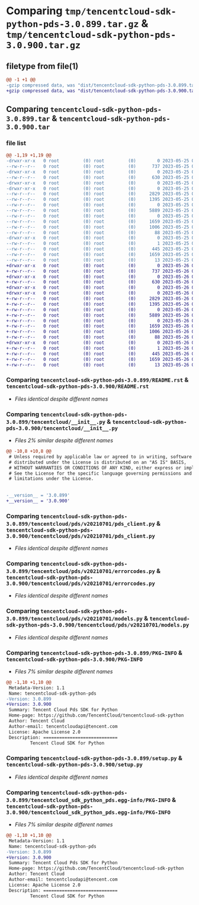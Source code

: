 # Comparing `tmp/tencentcloud-sdk-python-pds-3.0.899.tar.gz` & `tmp/tencentcloud-sdk-python-pds-3.0.900.tar.gz`

## filetype from file(1)

```diff
@@ -1 +1 @@
-gzip compressed data, was "dist/tencentcloud-sdk-python-pds-3.0.899.tar", last modified: Thu May 25 00:33:16 2023, max compression
+gzip compressed data, was "dist/tencentcloud-sdk-python-pds-3.0.900.tar", last modified: Fri May 26 02:24:44 2023, max compression
```

## Comparing `tencentcloud-sdk-python-pds-3.0.899.tar` & `tencentcloud-sdk-python-pds-3.0.900.tar`

### file list

```diff
@@ -1,19 +1,19 @@
-drwxr-xr-x   0 root         (0) root         (0)        0 2023-05-25 00:33:16.000000 tencentcloud-sdk-python-pds-3.0.899/
--rw-r--r--   0 root         (0) root         (0)      737 2023-05-25 00:33:16.000000 tencentcloud-sdk-python-pds-3.0.899/README.rst
-drwxr-xr-x   0 root         (0) root         (0)        0 2023-05-25 00:33:16.000000 tencentcloud-sdk-python-pds-3.0.899/tencentcloud/
--rw-r--r--   0 root         (0) root         (0)      630 2023-05-25 00:33:16.000000 tencentcloud-sdk-python-pds-3.0.899/tencentcloud/__init__.py
-drwxr-xr-x   0 root         (0) root         (0)        0 2023-05-25 00:33:16.000000 tencentcloud-sdk-python-pds-3.0.899/tencentcloud/pds/
-drwxr-xr-x   0 root         (0) root         (0)        0 2023-05-25 00:33:16.000000 tencentcloud-sdk-python-pds-3.0.899/tencentcloud/pds/v20210701/
--rw-r--r--   0 root         (0) root         (0)     2829 2023-05-25 00:33:16.000000 tencentcloud-sdk-python-pds-3.0.899/tencentcloud/pds/v20210701/pds_client.py
--rw-r--r--   0 root         (0) root         (0)     1395 2023-05-25 00:33:16.000000 tencentcloud-sdk-python-pds-3.0.899/tencentcloud/pds/v20210701/errorcodes.py
--rw-r--r--   0 root         (0) root         (0)        0 2023-05-25 00:33:16.000000 tencentcloud-sdk-python-pds-3.0.899/tencentcloud/pds/v20210701/__init__.py
--rw-r--r--   0 root         (0) root         (0)     5889 2023-05-25 00:33:16.000000 tencentcloud-sdk-python-pds-3.0.899/tencentcloud/pds/v20210701/models.py
--rw-r--r--   0 root         (0) root         (0)        0 2023-05-25 00:33:16.000000 tencentcloud-sdk-python-pds-3.0.899/tencentcloud/pds/__init__.py
--rw-r--r--   0 root         (0) root         (0)     1659 2023-05-25 00:33:16.000000 tencentcloud-sdk-python-pds-3.0.899/PKG-INFO
--rw-r--r--   0 root         (0) root         (0)     1006 2023-05-25 00:33:16.000000 tencentcloud-sdk-python-pds-3.0.899/setup.py
--rw-r--r--   0 root         (0) root         (0)       88 2023-05-25 00:33:16.000000 tencentcloud-sdk-python-pds-3.0.899/setup.cfg
-drwxr-xr-x   0 root         (0) root         (0)        0 2023-05-25 00:33:16.000000 tencentcloud-sdk-python-pds-3.0.899/tencentcloud_sdk_python_pds.egg-info/
--rw-r--r--   0 root         (0) root         (0)        1 2023-05-25 00:33:16.000000 tencentcloud-sdk-python-pds-3.0.899/tencentcloud_sdk_python_pds.egg-info/dependency_links.txt
--rw-r--r--   0 root         (0) root         (0)      445 2023-05-25 00:33:16.000000 tencentcloud-sdk-python-pds-3.0.899/tencentcloud_sdk_python_pds.egg-info/SOURCES.txt
--rw-r--r--   0 root         (0) root         (0)     1659 2023-05-25 00:33:16.000000 tencentcloud-sdk-python-pds-3.0.899/tencentcloud_sdk_python_pds.egg-info/PKG-INFO
--rw-r--r--   0 root         (0) root         (0)       13 2023-05-25 00:33:16.000000 tencentcloud-sdk-python-pds-3.0.899/tencentcloud_sdk_python_pds.egg-info/top_level.txt
+drwxr-xr-x   0 root         (0) root         (0)        0 2023-05-26 02:24:44.000000 tencentcloud-sdk-python-pds-3.0.900/
+-rw-r--r--   0 root         (0) root         (0)      737 2023-05-26 02:24:44.000000 tencentcloud-sdk-python-pds-3.0.900/README.rst
+drwxr-xr-x   0 root         (0) root         (0)        0 2023-05-26 02:24:44.000000 tencentcloud-sdk-python-pds-3.0.900/tencentcloud/
+-rw-r--r--   0 root         (0) root         (0)      630 2023-05-26 02:24:44.000000 tencentcloud-sdk-python-pds-3.0.900/tencentcloud/__init__.py
+drwxr-xr-x   0 root         (0) root         (0)        0 2023-05-26 02:24:44.000000 tencentcloud-sdk-python-pds-3.0.900/tencentcloud/pds/
+drwxr-xr-x   0 root         (0) root         (0)        0 2023-05-26 02:24:44.000000 tencentcloud-sdk-python-pds-3.0.900/tencentcloud/pds/v20210701/
+-rw-r--r--   0 root         (0) root         (0)     2829 2023-05-26 02:24:44.000000 tencentcloud-sdk-python-pds-3.0.900/tencentcloud/pds/v20210701/pds_client.py
+-rw-r--r--   0 root         (0) root         (0)     1395 2023-05-26 02:24:44.000000 tencentcloud-sdk-python-pds-3.0.900/tencentcloud/pds/v20210701/errorcodes.py
+-rw-r--r--   0 root         (0) root         (0)        0 2023-05-26 02:24:44.000000 tencentcloud-sdk-python-pds-3.0.900/tencentcloud/pds/v20210701/__init__.py
+-rw-r--r--   0 root         (0) root         (0)     5889 2023-05-26 02:24:44.000000 tencentcloud-sdk-python-pds-3.0.900/tencentcloud/pds/v20210701/models.py
+-rw-r--r--   0 root         (0) root         (0)        0 2023-05-26 02:24:44.000000 tencentcloud-sdk-python-pds-3.0.900/tencentcloud/pds/__init__.py
+-rw-r--r--   0 root         (0) root         (0)     1659 2023-05-26 02:24:44.000000 tencentcloud-sdk-python-pds-3.0.900/PKG-INFO
+-rw-r--r--   0 root         (0) root         (0)     1006 2023-05-26 02:24:44.000000 tencentcloud-sdk-python-pds-3.0.900/setup.py
+-rw-r--r--   0 root         (0) root         (0)       88 2023-05-26 02:24:44.000000 tencentcloud-sdk-python-pds-3.0.900/setup.cfg
+drwxr-xr-x   0 root         (0) root         (0)        0 2023-05-26 02:24:44.000000 tencentcloud-sdk-python-pds-3.0.900/tencentcloud_sdk_python_pds.egg-info/
+-rw-r--r--   0 root         (0) root         (0)        1 2023-05-26 02:24:44.000000 tencentcloud-sdk-python-pds-3.0.900/tencentcloud_sdk_python_pds.egg-info/dependency_links.txt
+-rw-r--r--   0 root         (0) root         (0)      445 2023-05-26 02:24:44.000000 tencentcloud-sdk-python-pds-3.0.900/tencentcloud_sdk_python_pds.egg-info/SOURCES.txt
+-rw-r--r--   0 root         (0) root         (0)     1659 2023-05-26 02:24:44.000000 tencentcloud-sdk-python-pds-3.0.900/tencentcloud_sdk_python_pds.egg-info/PKG-INFO
+-rw-r--r--   0 root         (0) root         (0)       13 2023-05-26 02:24:44.000000 tencentcloud-sdk-python-pds-3.0.900/tencentcloud_sdk_python_pds.egg-info/top_level.txt
```

### Comparing `tencentcloud-sdk-python-pds-3.0.899/README.rst` & `tencentcloud-sdk-python-pds-3.0.900/README.rst`

 * *Files identical despite different names*

### Comparing `tencentcloud-sdk-python-pds-3.0.899/tencentcloud/__init__.py` & `tencentcloud-sdk-python-pds-3.0.900/tencentcloud/__init__.py`

 * *Files 2% similar despite different names*

```diff
@@ -10,8 +10,8 @@
 # Unless required by applicable law or agreed to in writing, software
 # distributed under the License is distributed on an "AS IS" BASIS,
 # WITHOUT WARRANTIES OR CONDITIONS OF ANY KIND, either express or implied.
 # See the License for the specific language governing permissions and
 # limitations under the License.
 
 
-__version__ = '3.0.899'
+__version__ = '3.0.900'
```

### Comparing `tencentcloud-sdk-python-pds-3.0.899/tencentcloud/pds/v20210701/pds_client.py` & `tencentcloud-sdk-python-pds-3.0.900/tencentcloud/pds/v20210701/pds_client.py`

 * *Files identical despite different names*

### Comparing `tencentcloud-sdk-python-pds-3.0.899/tencentcloud/pds/v20210701/errorcodes.py` & `tencentcloud-sdk-python-pds-3.0.900/tencentcloud/pds/v20210701/errorcodes.py`

 * *Files identical despite different names*

### Comparing `tencentcloud-sdk-python-pds-3.0.899/tencentcloud/pds/v20210701/models.py` & `tencentcloud-sdk-python-pds-3.0.900/tencentcloud/pds/v20210701/models.py`

 * *Files identical despite different names*

### Comparing `tencentcloud-sdk-python-pds-3.0.899/PKG-INFO` & `tencentcloud-sdk-python-pds-3.0.900/PKG-INFO`

 * *Files 7% similar despite different names*

```diff
@@ -1,10 +1,10 @@
 Metadata-Version: 1.1
 Name: tencentcloud-sdk-python-pds
-Version: 3.0.899
+Version: 3.0.900
 Summary: Tencent Cloud Pds SDK for Python
 Home-page: https://github.com/TencentCloud/tencentcloud-sdk-python
 Author: Tencent Cloud
 Author-email: tencentcloudapi@tencent.com
 License: Apache License 2.0
 Description: ============================
         Tencent Cloud SDK for Python
```

### Comparing `tencentcloud-sdk-python-pds-3.0.899/setup.py` & `tencentcloud-sdk-python-pds-3.0.900/setup.py`

 * *Files identical despite different names*

### Comparing `tencentcloud-sdk-python-pds-3.0.899/tencentcloud_sdk_python_pds.egg-info/PKG-INFO` & `tencentcloud-sdk-python-pds-3.0.900/tencentcloud_sdk_python_pds.egg-info/PKG-INFO`

 * *Files 7% similar despite different names*

```diff
@@ -1,10 +1,10 @@
 Metadata-Version: 1.1
 Name: tencentcloud-sdk-python-pds
-Version: 3.0.899
+Version: 3.0.900
 Summary: Tencent Cloud Pds SDK for Python
 Home-page: https://github.com/TencentCloud/tencentcloud-sdk-python
 Author: Tencent Cloud
 Author-email: tencentcloudapi@tencent.com
 License: Apache License 2.0
 Description: ============================
         Tencent Cloud SDK for Python
```

